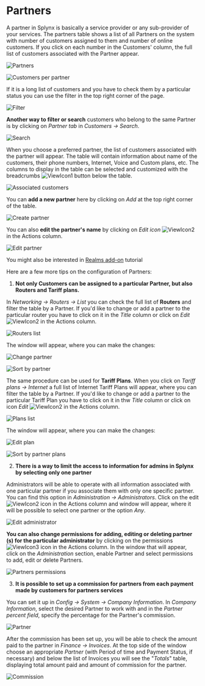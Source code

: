 Partners
========

A partner in Splynx is basically a service provider or any sub-provider of your services. The partners table shows a list of all Partners on the system with number of customers assigned to them and number of online customers.  If you click on each number in the Customers' column, the full list of customers associated with the Partner appear.

![Partners](partners.png)

![Customers per partner](customers_per_partner.png)

If it is a long list of customers and you have to check them by a particular status you can use the filter in the top right corner of the page.

![Filter](filter.png)

**Another way to filter or search** customers who belong to the same Partner is by clicking on *Partner tab* in *Customers → Search*.

![Search](search.png)

When you choose a preferred partner, the list of customers associated with the partner will appear. The table will contain information about name of the customers, their phone numbers, Internet, Voice and Custom plans, etc. The columns to display in the table can be selected and customized with the breadcrumbs <icon class="image-icon">![ViewIcon1](view_icon1.png)</icon> button below the table.

![Associated customers](associated_customers.png)

You can **add a new partner** here by clicking on *Add* at the top right corner of the table.

![Create partner](create_partner.png)

You can also **edit the partner's name** by clicking on *Edit icon* <icon class="image-icon">![ViewIcon2](view_icon2.png)</icon> in the Actions column.

![Edit partner](edit_partner.png)

You might also be interested in [Realms add-on](addons_modules/addons_modules.md) tutorial

Here are a few more tips on the configuration of Partners:

1. **Not only Customers can be assigned to a particular Partner, but also Routers and Tariff plans.**

In *Networking → Routers → List* you can check the full list of **Routers** and filter the table by a Partner. If you'd like to change or add a partner to the particular router you have to click on it in the *Title* column or click on *Edit* <icon class="image-icon">![ViewIcon2](view_icon2.png)</icon> in the Actions column.

![Routers list](routers_list.png)

The window will appear, where you can make the changes:

![Change partner](change_partner.png)

![Sort by partner](sort_by_partner.png)

The same procedure can be used for **Tariff Plans**. When you click on *Tariff plans → Internet* a full list of Internet Tariff Plans will appear, where you can filter the table by a Partner. If you'd like to change or add a partner to the particular Tariff Plan you have to click on it in thw *Title* column or click on icon *Edit* <icon class="image-icon">![ViewIcon2](view_icon2.png)</icon> in the Actions column.

![Plans list](plans_list.png)

The window will appear, where you can make the changes:

![Edit plan](edit_plan.png)

![Sort by partner plans](sort_by_partner_plans.png)

2. **There is a way to limit the access to information for admins in Splynx by selecting only one partner**

Administrators will be able to operate with all information associated with one particular partner if you associate them with only one specific partner. You can find this option in *Administration → Administrators*. Click on the edit <icon class="image-icon">![ViewIcon2](view_icon2.png)</icon> icon in the Actions column and window will appear, where it will be possible to select one partner or the option *Any*.

![Edit administrator](edit_administrator.png)

**You can also change permissions for adding, editing or deleting partner (s) for the particular administrator** by clicking on the permissions <icon class="image-icon">![ViewIcon3](view_icon3.png)</icon> icon in the Actions column. In the window that will appear, click on the *Administration* section, enable Partner and select permissions to add, edit or delete Partners.

![Partners permissions](partners_permissions.png)

3. **It is possible to set up a commission for partners from each payment made by customers for partners services**

You can set it up in *Config → System → Company Information*. In *Company Information*, select the desired Partner to work with and in the *Partner percent field*, specify the percentage for the Partner's commission.

![Partner](template_values.png)

After the commission has been set up, you will be able to check the amount paid to the partner in *Finance → Invoices*. At the top side of the window choose an appropriate *Partner* (with Period of time and Payment Status, if necessary) and below the list of Invoices you will see the "*Totals*" table, displaying total amount paid and amount of commission for the partner.

![Commission](commission.png)
